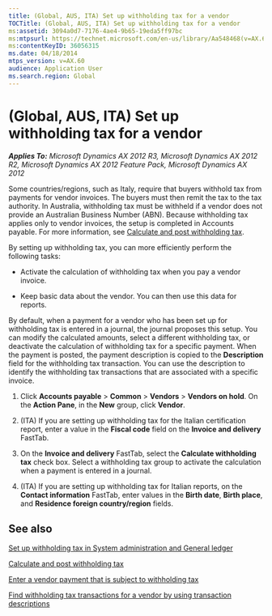 ```yaml
---
title: (Global, AUS, ITA) Set up withholding tax for a vendor
TOCTitle: (Global, AUS, ITA) Set up withholding tax for a vendor
ms:assetid: 3094a0d7-7176-4ae4-9b65-19eda5ff97bc
ms:mtpsurl: https://technet.microsoft.com/en-us/library/Aa548468(v=AX.60)
ms:contentKeyID: 36056315
ms.date: 04/18/2014
mtps_version: v=AX.60
audience: Application User
ms.search.region: Global
---
```


# (Global, AUS, ITA) Set up withholding tax for a vendor 


_**Applies To:** Microsoft Dynamics AX 2012 R3, Microsoft Dynamics AX 2012 R2, Microsoft Dynamics AX 2012 Feature Pack, Microsoft Dynamics AX 2012_

Some countries/regions, such as Italy, require that buyers withhold tax from payments for vendor invoices. The buyers must then remit the tax to the tax authority. In Australia, withholding tax must be withheld if a vendor does not provide an Australian Business Number (ABN). Because withholding tax applies only to vendor invoices, the setup is completed in Accounts payable. For more information, see [Calculate and post withholding tax](calculate-and-post-withholding-tax.md).

By setting up withholding tax, you can more efficiently perform the following tasks:

  - Activate the calculation of withholding tax when you pay a vendor invoice.

  - Keep basic data about the vendor. You can then use this data for reports.

By default, when a payment for a vendor who has been set up for withholding tax is entered in a journal, the journal proposes this setup. You can modify the calculated amounts, select a different withholding tax, or deactivate the calculation of withholding tax for a specific payment. When the payment is posted, the payment description is copied to the **Description** field for the withholding tax transaction. You can use the description to identify the withholding tax transactions that are associated with a specific invoice.

1.  Click **Accounts payable** \> **Common** \> **Vendors** \> **Vendors on hold**. On the **Action Pane**, in the **New** group, click **Vendor**.

2.  (ITA) If you are setting up withholding tax for the Italian certification report, enter a value in the **Fiscal code** field on the **Invoice and delivery** FastTab.

3.  On the **Invoice and delivery** FastTab, select the **Calculate withholding tax** check box. Select a withholding tax group to activate the calculation when a payment is entered in a journal.

4.  (ITA) If you are setting up withholding tax for Italian reports, on the **Contact information** FastTab, enter values in the **Birth date**, **Birth place**, and **Residence foreign country/region** fields.

## See also

[Set up withholding tax in System administration and General ledger](set-up-withholding-tax-in-system-administration-and-general-ledger.md)

[Calculate and post withholding tax](calculate-and-post-withholding-tax.md)

[Enter a vendor payment that is subject to withholding tax](enter-a-vendor-payment-that-is-subject-to-withholding-tax.md)

[Find withholding tax transactions for a vendor by using transaction descriptions](find-withholding-tax-transactions-for-a-vendor-by-using-transaction-descriptions.md)

  


